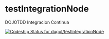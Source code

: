 # testIntegrationNode
DOJOTDD
Integracion Continua

[ ![Codeship Status for dugol/testIntegrationNode](https://app.codeship.com/projects/dabcffd0-3831-0136-dfac-0aa9c93fd8f3/status?branch=master)](https://app.codeship.com/projects/289807)
